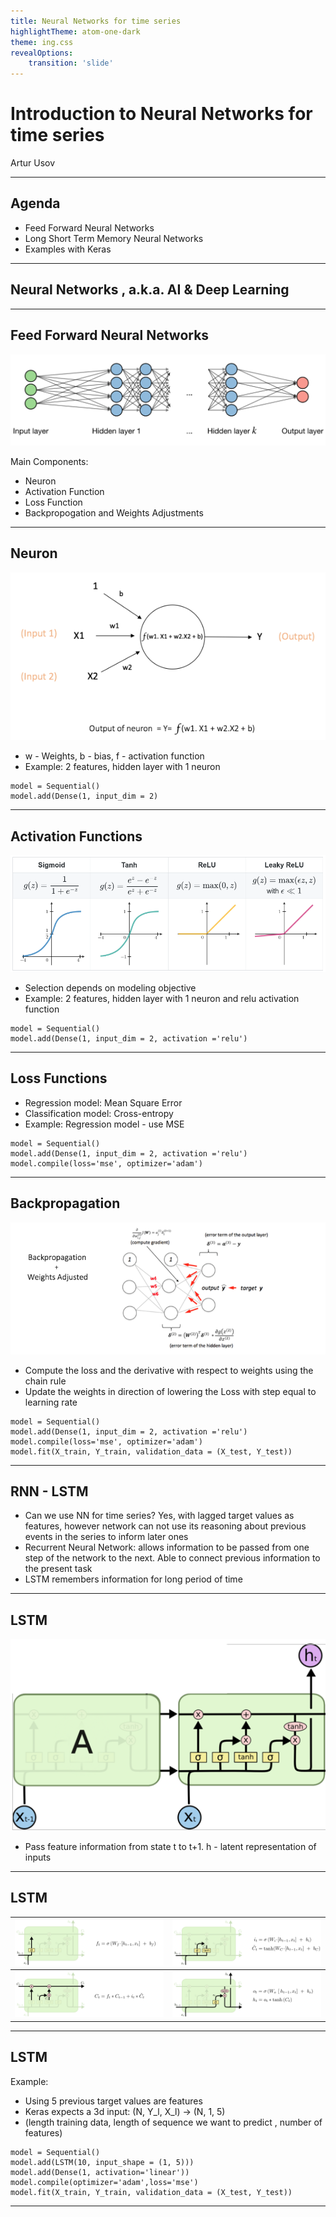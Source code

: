 ```yaml
---
title: Neural Networks for time series
highlightTheme: atom-one-dark
theme: ing.css
revealOptions:
    transition: 'slide'
---
```

<!-- .slide: data-background-image="docs/figures/first_slide.jpg" -->

# Introduction to Neural Networks for time series

Artur Usov


---

## Agenda

* Feed Forward Neural Networks
* Long Short Term Memory Neural Networks
* Examples with Keras
---

<!-- .slide: data-background-image="docs/figures/robot2.gif" -->
## Neural Networks , a.k.a. AI & Deep Learning

---

## Feed Forward Neural Networks

<img src='docs/figures/neural-network.png'>

Main Components:
* Neuron
* Activation Function
* Loss Function
* Backpropogation and Weights Adjustments
---


## Neuron

<img src='docs/figures/neuron.png'>

* w - Weights, b - bias, f - activation function
* Example: 2 features, hidden layer with 1 neuron
```
model = Sequential()
model.add(Dense(1, input_dim = 2)
```

---

## Activation Functions

<img src='docs/figures/activations.png'>

* Selection depends on modeling objective
* Example: 2 features, hidden layer with 1 neuron and relu activation function
```
model = Sequential()
model.add(Dense(1, input_dim = 2, activation ='relu')
```

---

## Loss Functions

* Regression model: Mean Square Error
* Classification model: Cross-entropy
* Example: Regression model - use MSE
```
model = Sequential()
model.add(Dense(1, input_dim = 2, activation ='relu')
model.compile(loss='mse', optimizer='adam')
```

---

## Backpropagation
<img src='docs/figures/backprop.png'>

* Compute the loss and the derivative with respect to weights using the chain rule
* Update the weights in direction of lowering the Loss with step equal to learning rate
```
model = Sequential()
model.add(Dense(1, input_dim = 2, activation ='relu')
model.compile(loss='mse', optimizer='adam')
model.fit(X_train, Y_train, validation_data = (X_test, Y_test))
```

----

## RNN - LSTM

* Can we use NN for time series? Yes, with lagged target values as features, however network can not use its reasoning about previous events in the series to inform later ones
* Recurrent Neural Network: allows information to be passed from one step of the network to the next. Able to connect previous information to the present task
* LSTM remembers information for long period of time

----
## LSTM

<img src='docs/figures/lstm_cell.png'>

* Pass feature information from state t to t+1. h - latent representation of inputs

----
## LSTM

<img src='docs/figures/gate1.png'>             |  <img src='docs/figures/gate2.png'>
:-------------------------:|:-------------------------:
<img src='docs/figures/gate3.png'> |  <img src='docs/figures/gate4.png'>

----

## LSTM

Example:
* Using 5 previous target values are features
* Keras expects a 3d input: (N, Y_l, X_l) -> (N, 1, 5)
* (length training data, length of sequence we want to predict , number of features)
```
model = Sequential()
model.add(LSTM(10, input_shape = (1, 5)))
model.add(Dense(1, activation='linear'))
model.compile(optimizer='adam',loss='mse')
model.fit(X_train, Y_train, validation_data = (X_test, Y_test))
```

----
